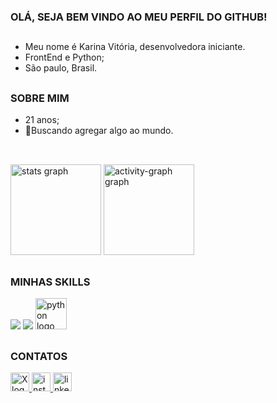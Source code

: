 <h3 align="left">OLÁ, SEJA BEM VINDO AO MEU PERFIL DO GITHUB!</h3>

##

- Meu nome é Karina Vitória, desenvolvedora iniciante.
- FrontEnd e Python;
- São paulo, Brasil. 

##

<h3 align="left">SOBRE MIM</h3>

- 21 anos;
- 🌱Buscando agregar algo ao mundo.

##

<br clear="both">

<div align="left">
  <img src="https://github-readme-stats.vercel.app/api?username=akarinavitoria&hide_title=true&hide_rank=false&show_icons=true&include_all_commits=true&count_private=true&disable_animations=true&theme=chartreuse-dark&locale=en&hide_border=true&order=1" height="145" alt="stats graph"  />
  <img src="https://github-readme-activity-graph.vercel.app/graph?username=akarinavitoria&radius=0&theme=chartreuse-dark&area=true&order=5&hide_border=true" height="145" alt="activity-graph graph"/>
</div>

##

<h3 align="left">MINHAS SKILLS</h3>

<div align="left">
  <img src="https://cdn.jsdelivr.net/gh/devicons/devicon@latest/icons/html5/html5-original.svg" />
  <img src="https://cdn.jsdelivr.net/gh/devicons/devicon@latest/icons/css3/css3-original.svg" />
  <img src="https://cdn.jsdelivr.net/gh/devicons/devicon/icons/python/python-original.svg" height="50" alt="python logo" />
</div>          
  
</div>

##

<h3 align="left">CONTATOS</h3>

<div align="left">

<a href="https://x.com/akarinav_dev" target="_blank">
    <img src="https://img.shields.io/static/v1?message=Twitter&logo=X&label=&color=000000&logoColor=white&labelColor=&style=for-the-badge" height="30" alt="X logo"</a>
  
  <a href="https://www.instagram.com/akarinavitoria" target="_blank">
    <img src="https://img.shields.io/static/v1?message=Instagram&logo=instagram&label=&color=d90429&logoColor=white&labelColor=&style=for-the-badge" height="30" alt="instagram logo" </a>
  <a href="https://www.linkedin.com/in/akarinavit%C3%B3ria/" target="_blank">
    <img src="https://img.shields.io/static/v1?message=LinkedIn&logo=linkedin&label=&color=023e8a&logoColor=white&labelColor=&style=for-the-badge" height="30" alt="linkedin logo"</a>
  
</div>

##

<br clear="both">



